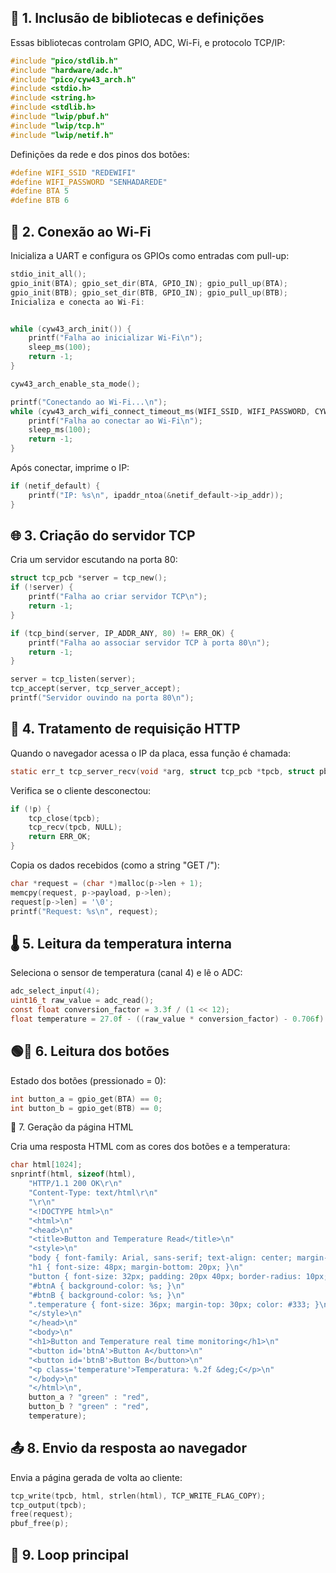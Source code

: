 ## 🧩 1. Inclusão de bibliotecas e definições

Essas bibliotecas controlam GPIO, ADC, Wi-Fi, e protocolo TCP/IP:
```c
#include "pico/stdlib.h"
#include "hardware/adc.h"
#include "pico/cyw43_arch.h"
#include <stdio.h>
#include <string.h>
#include <stdlib.h>
#include "lwip/pbuf.h"
#include "lwip/tcp.h"
#include "lwip/netif.h"
```

Definições da rede e dos pinos dos botões:
```c
#define WIFI_SSID "REDEWIFI"
#define WIFI_PASSWORD "SENHADAREDE"
#define BTA 5
#define BTB 6
```

## 📶 2. Conexão ao Wi-Fi


Inicializa a UART e configura os GPIOs como entradas com pull-up:
```c
stdio_init_all();
gpio_init(BTA); gpio_set_dir(BTA, GPIO_IN); gpio_pull_up(BTA);
gpio_init(BTB); gpio_set_dir(BTB, GPIO_IN); gpio_pull_up(BTB);
Inicializa e conecta ao Wi-Fi:


while (cyw43_arch_init()) {
    printf("Falha ao inicializar Wi-Fi\n");
    sleep_ms(100);
    return -1;
}

cyw43_arch_enable_sta_mode();

printf("Conectando ao Wi-Fi...\n");
while (cyw43_arch_wifi_connect_timeout_ms(WIFI_SSID, WIFI_PASSWORD, CYW43_AUTH_WPA2_AES_PSK, 20000)) {
    printf("Falha ao conectar ao Wi-Fi\n");
    sleep_ms(100);
    return -1;
}
```

Após conectar, imprime o IP:
```c
if (netif_default) {
    printf("IP: %s\n", ipaddr_ntoa(&netif_default->ip_addr));
}
```

## 🌐 3. Criação do servidor TCP


Cria um servidor escutando na porta 80:
```c
struct tcp_pcb *server = tcp_new();
if (!server) {
    printf("Falha ao criar servidor TCP\n");
    return -1;
}

if (tcp_bind(server, IP_ADDR_ANY, 80) != ERR_OK) {
    printf("Falha ao associar servidor TCP à porta 80\n");
    return -1;
}

server = tcp_listen(server);
tcp_accept(server, tcp_server_accept);
printf("Servidor ouvindo na porta 80\n");
```

## 🔁 4. Tratamento de requisição HTTP


Quando o navegador acessa o IP da placa, essa função é chamada:

```c
static err_t tcp_server_recv(void *arg, struct tcp_pcb *tpcb, struct pbuf *p, err_t err) {
```
Verifica se o cliente desconectou:

```c
if (!p) {
    tcp_close(tpcb);
    tcp_recv(tpcb, NULL);
    return ERR_OK;
}
```
Copia os dados recebidos (como a string "GET /"):

```c
char *request = (char *)malloc(p->len + 1);
memcpy(request, p->payload, p->len);
request[p->len] = '\0';
printf("Request: %s\n", request);
```

## 🌡️ 5. Leitura da temperatura interna


Seleciona o sensor de temperatura (canal 4) e lê o ADC:

```c
adc_select_input(4);
uint16_t raw_value = adc_read();
const float conversion_factor = 3.3f / (1 << 12);
float temperature = 27.0f - ((raw_value * conversion_factor) - 0.706f) / 0.001721f;
```

## 🟢🔴 6. Leitura dos botões


Estado dos botões (pressionado = 0):

```c
int button_a = gpio_get(BTA) == 0;
int button_b = gpio_get(BTB) == 0;
```

🧾 7. Geração da página HTML


Cria uma resposta HTML com as cores dos botões e a temperatura:

```c
char html[1024];
snprintf(html, sizeof(html),
    "HTTP/1.1 200 OK\r\n"
    "Content-Type: text/html\r\n"
    "\r\n"
    "<!DOCTYPE html>\n"
    "<html>\n"
    "<head>\n"
    "<title>Button and Temperature Read</title>\n"
    "<style>\n"
    "body { font-family: Arial, sans-serif; text-align: center; margin-top: 50px; }\n"
    "h1 { font-size: 48px; margin-bottom: 20px; }\n"
    "button { font-size: 32px; padding: 20px 40px; border-radius: 10px; color: white; }\n"
    "#btnA { background-color: %s; }\n"
    "#btnB { background-color: %s; }\n"
    ".temperature { font-size: 36px; margin-top: 30px; color: #333; }\n"
    "</style>\n"
    "</head>\n"
    "<body>\n"
    "<h1>Button and Temperature real time monitoring</h1>\n"
    "<button id='btnA'>Button A</button>\n"
    "<button id='btnB'>Button B</button>\n"
    "<p class='temperature'>Temperatura: %.2f &deg;C</p>\n"
    "</body>\n"
    "</html>\n",
    button_a ? "green" : "red",
    button_b ? "green" : "red",
    temperature);
```
    
## 📤 8. Envio da resposta ao navegador


Envia a página gerada de volta ao cliente:

```c
tcp_write(tpcb, html, strlen(html), TCP_WRITE_FLAG_COPY);
tcp_output(tpcb);
free(request);
pbuf_free(p);
```

## 🔄 9. Loop principal

